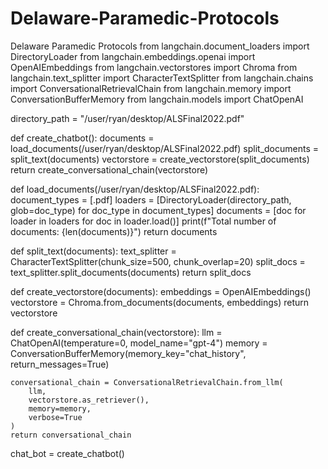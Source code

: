 # Delaware-Paramedic-Protocols
Delaware Paramedic Protocols
from langchain.document_loaders import DirectoryLoader
from langchain.embeddings.openai import OpenAIEmbeddings
from langchain.vectorstores import Chroma
from langchain.text_splitter import CharacterTextSplitter
from langchain.chains import ConversationalRetrievalChain
from langchain.memory import ConversationBufferMemory
from langchain.models import ChatOpenAI

directory_path = "/user/ryan/desktop/ALSFinal2022.pdf"

def create_chatbot():
    documents = load_documents(/user/ryan/desktop/ALSFinal2022.pdf)
    split_documents = split_text(documents)
    vectorstore = create_vectorstore(split_documents)
    return create_conversational_chain(vectorstore)

def load_documents(/user/ryan/desktop/ALSFinal2022.pdf):
    document_types = [.pdf] 
    loaders = [DirectoryLoader(directory_path, glob=doc_type) for doc_type in document_types]
    documents = [doc for loader in loaders for doc in loader.load()]
    print(f"Total number of documents: {len(documents)}") 
    return documents

def split_text(documents):
    text_splitter = CharacterTextSplitter(chunk_size=500, chunk_overlap=20)
    split_docs = text_splitter.split_documents(documents)
    return split_docs

def create_vectorstore(documents): 
    embeddings = OpenAIEmbeddings()
    vectorstore = Chroma.from_documents(documents, embeddings)
    return vectorstore

def create_conversational_chain(vectorstore):
    llm = ChatOpenAI(temperature=0, model_name="gpt-4")
    memory = ConversationBufferMemory(memory_key="chat_history", return_messages=True)
    
    conversational_chain = ConversationalRetrievalChain.from_llm(
        llm,
        vectorstore.as_retriever(),
        memory=memory,
        verbose=True
    )
    return conversational_chain

chat_bot = create_chatbot()
